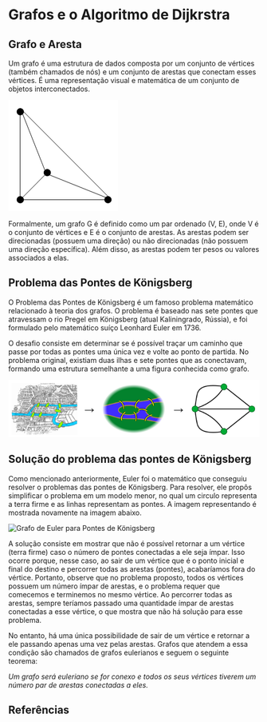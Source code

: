# Grafos e o Algoritmo de Dijkrstra

## Grafo e Aresta 

Um grafo é uma estrutura de dados composta por um conjunto de vértices (também chamados de nós) e um conjunto de arestas que conectam esses vértices. É uma representação visual e matemática de um conjunto de objetos interconectados.

![Grafo com quatro vértices e 6 arestas](./assets/grafo_e_arestas.png) 

Formalmente, um grafo G é definido como um par ordenado (V, E), onde V é o conjunto de vértices e E é o conjunto de arestas. As arestas podem ser direcionadas (possuem uma direção) ou não direcionadas (não possuem uma direção específica). Além disso, as arestas podem ter pesos ou valores associados a elas.


## Problema das Pontes de Königsberg

O Problema das Pontes de Königsberg é um famoso problema matemático relacionado à teoria dos grafos. O problema é baseado nas sete pontes que atravessam o rio Pregel em Königsberg (atual Kaliningrado, Rússia), e foi formulado pelo matemático suíço Leonhard Euler em 1736.

O desafio consiste em determinar se é possível traçar um caminho que passe por todas as pontes uma única vez e volte ao ponto de partida. No problema original, existiam duas ilhas e sete pontes que as conectavam, formando uma estrutura semelhante a uma figura conhecida como grafo.

![Pontes de Königsberg](./assets/Konigsberg_bridges.png)


## Solução do problema das pontes de Königsberg


Como mencionado anteriormente, Euler foi o matemático que conseguiu resolver o problemas das pontes de Königsberg. Para resolver, ele propôs simplificar o problema em um modelo menor, no qual um circulo representa a terra firme e as linhas representam as pontes. A imagem representando é mostrada novamente na imagem abaixo.


![Grafo de Euler para Pontes de Königsberg](./assets/K%C3%B6nigsberg_graph.png)

A solução consiste em mostrar que não é possível retornar a um vértice (terra firme) caso o número de pontes conectadas a ele seja ímpar. Isso ocorre porque, nesse caso, ao sair de um vértice que é o ponto inicial e final do destino e percorrer todas as arestas (pontes), acabaríamos fora do vértice. Portanto, observe que no problema proposto, todos os vértices possuem um número ímpar de arestas, e o problema requer que comecemos e terminemos no mesmo vértice. Ao percorrer todas as arestas, sempre teríamos passado uma quantidade ímpar de arestas conectadas a esse vértice, o que mostra que não há solução para esse problema.

No entanto, há uma única possibilidade de sair de um vértice e retornar a ele passando apenas uma vez pelas arestas. Grafos que atendem a essa condição são chamados de grafos eulerianos e seguem o seguinte teorema:

*Um grafo será euleriano se for conexo e todos os seus vértices tiverem um número par de arestas conectadas a eles.*


## Referências

